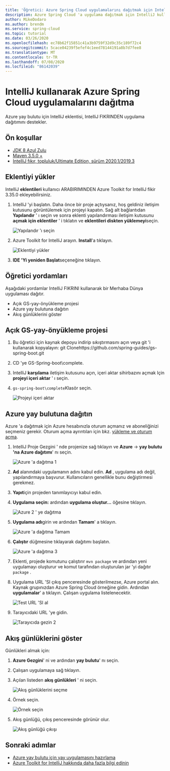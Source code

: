 ```yaml
---
title: 'Öğretici: Azure Spring Cloud uygulamalarını dağıtmak için IntelliJ kullanma'
description: Azure Spring Cloud 'a uygulama dağıtmak için IntelliJ kullanın.
author: MikeDodaro
ms.author: brendm
ms.service: spring-cloud
ms.topic: tutorial
ms.date: 03/26/2020
ms.openlocfilehash: ec78b62f15851c41a3b9759f32d9c35c189f72c4
ms.sourcegitcommit: 5cace04239f5efef4c1eed78144191a8b7d7fee8
ms.translationtype: MT
ms.contentlocale: tr-TR
ms.lasthandoff: 07/08/2020
ms.locfileid: "86142039"
---
```

# <a name="use-intellij-to-deploy-azure-spring-cloud-applications"></a>IntelliJ kullanarak Azure Spring Cloud uygulamalarını dağıtma
Azure yay bulutu için IntelliJ eklentisi, IntelliJ FIKRINDEN uygulama dağıtımını destekler.  

## <a name="prerequisites"></a>Ön koşullar
* [JDK 8 Azul Zulu](https://docs.microsoft.com/java/azure/jdk/java-jdk-install?view=azure-java-stable)
* [Maven 3.5.0 +](https://maven.apache.org/download.cgi)
* [IntelliJ fıkır, topluluk/Ultimate Edition, sürüm 2020.1/2019.3](https://www.jetbrains.com/idea/download/#section=windows)

## <a name="install-the-plug-in"></a>Eklentiyi yükler
IntelliJ **eklentileri** kullanıcı ARABIRIMINDEN Azure Toolkit for IntelliJ fikir 3.35.0 ekleyebilirsiniz.

1. IntelliJ 'yi başlatın.  Daha önce bir proje açtıysanız, hoş geldiniz iletişim kutusunu görüntülemek için projeyi kapatın. Sağ alt bağlantıdan **Yapılandır** ' ı seçin ve sonra eklenti yapılandırması iletişim kutusunu **açmak için eklentiler** ' i tıklatın ve **eklentileri diskten yüklemeyi**seçin.

    ![Yapılandır 'ı seçin](media/spring-cloud-intellij-howto/configure-plugin-1.png)

1. Azure Toolkit for IntelliJ arayın.  **Install**'a tıklayın.

    ![Eklentiyi yükler](media/spring-cloud-intellij-howto/install-plugin.png)

1. **IDE 'Yi yeniden Başlat**seçeneğine tıklayın.

## <a name="tutorial-procedures"></a>Öğretici yordamları
Aşağıdaki yordamlar IntelliJ FIKRINI kullanarak bir Merhaba Dünya uygulaması dağıtır.

* Açık GS-yay-önyükleme projesi
* Azure yay bulutuna dağıtın
* Akış günlüklerini göster

## <a name="open-gs-spring-boot-project"></a>Açık GS-yay-önyükleme projesi

1. Bu öğretici için kaynak depoyu indirip sıkıştırmasını açın veya git 'i kullanarak kopyalayın: git Clonehttps://github.com/spring-guides/gs-spring-boot.git 
1. CD 'ye GS-Spring-boot\complete.
1. IntelliJ **karşılama** iletişim kutusunu açın, içeri aktar sihirbazını açmak Için **projeyi içeri aktar** ' ı seçin.
1. `gs-spring-boot\complete`Klasör seçin.

    ![Projeyi içeri aktar](media/spring-cloud-intellij-howto/import-project-1.png)

## <a name="deploy-to-azure-spring-cloud"></a>Azure yay bulutuna dağıtın
Azure 'a dağıtmak için Azure hesabınızla oturum açmanız ve aboneliğinizi seçmeniz gerekir.  Oturum açma ayrıntıları için bkz. [yükleme ve oturum açma](https://docs.microsoft.com/azure/developer/java/toolkit-for-intellij/create-hello-world-web-app#installation-and-sign-in).

1. IntelliJ Proje Gezgini ' nde projenize sağ tıklayın ve **Azure**  ->  **yay bulutu 'na Azure dağıtımı**' nı seçin.

    ![Azure 'a dağıtma 1](media/spring-cloud-intellij-howto/deploy-to-azure-1.png)

1. **Ad** alanındaki uygulamanın adını kabul edin. **Ad** , uygulama adı değil, yapılandırmaya başvurur. Kullanıcıların genellikle bunu değiştirmesi gerekmez.
1. **Yapıt**için projeden tanımlayıcıyı kabul edin.
1. **Uygulama seçin:** ardından **uygulama oluştur...** öğesine tıklayın.

    ![Azure 2 ' ye dağıtma](media/spring-cloud-intellij-howto/deploy-to-azure-2.png)

1. **Uygulama adı**girin ve ardından **Tamam**' a tıklayın.

    ![Azure 'a dağıtma Tamam](media/spring-cloud-intellij-howto/deploy-to-azure-2a.png)

1. **Çalıştır** düğmesine tıklayarak dağıtımı başlatın. 

    ![Azure 'a dağıtma 3](media/spring-cloud-intellij-howto/deploy-to-azure-3.png)

1. Eklenti, projede komutunu çalıştırır `mvn package` ve ardından yeni uygulamayı oluşturur ve komut tarafından oluşturulan jar 'yi dağıtır `package` .

1. Uygulama URL 'SI çıkış penceresinde gösterilmezse, Azure portal alın. Kaynak grupınızdan Azure Spring Cloud örneğine gidin.  Ardından **uygulamalar**' a tıklayın.  Çalışan uygulama listelenecektir.

    ![Test URL 'SI al](media/spring-cloud-intellij-howto/get-test-url.png)

1. Tarayıcıdaki URL 'ye gidin.

    ![Tarayıcıda gezin 2](media/spring-cloud-intellij-howto/navigate-in-browser-2.png)

## <a name="show-streaming-logs"></a>Akış günlüklerini göster
Günlükleri almak için:
1. **Azure Gezgini**' ni ve ardından **yay bulutu**' nı seçin.
1. Çalışan uygulamaya sağ tıklayın.
1. Açılan listeden **akış günlükleri** ' ni seçin.

    ![Akış günlüklerini seçme](media/spring-cloud-intellij-howto/streaming-logs.png)

1. Örnek seçin.

    ![Örnek seçin](media/spring-cloud-intellij-howto/select-instance.png)

1. Akış günlüğü, çıkış penceresinde görünür olur.

    ![Akış günlüğü çıkışı](media/spring-cloud-intellij-howto/streaming-log-output.png)

## <a name="next-steps"></a>Sonraki adımlar
* [Azure yay bulutu için yay uygulamasını hazırlama](https://docs.microsoft.com/azure/spring-cloud/spring-cloud-tutorial-prepare-app-deployment)
* [Azure Toolkit for IntelliJ hakkında daha fazla bilgi edinin](https://docs.microsoft.com/azure/developer/java/toolkit-for-intellij/)
